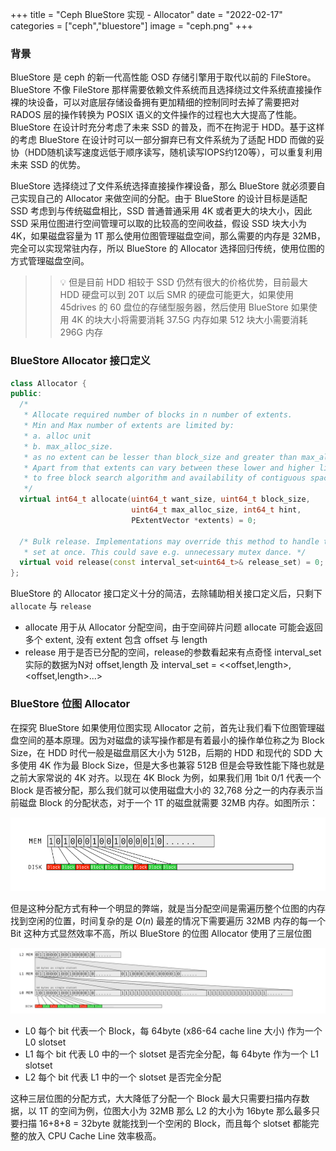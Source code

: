 +++
title = "Ceph BlueStore 实现 - Allocator"
date = "2022-02-17"
categories = ["ceph","bluestore"]
image = "ceph.png"
+++

### 背景

BlueStore 是 ceph 的新一代高性能 OSD 存储引擎用于取代以前的 FileStore。BlueStore 不像 FileStore 那样需要依赖文件系统而且选择绕过文件系统直接操作裸的块设备，可以对底层存储设备拥有更加精细的控制同时去掉了需要把对 RADOS 层的操作转换为 POSIX 语义的文件操作的过程也大大提高了性能。BlueStore 在设计时充分考虑了未来 SSD 的普及，而不在拘泥于 HDD。基于这样的考虑 BlueStore 在设计时可以一部分摒弃已有文件系统为了适配 HDD 而做的妥协（HDD随机读写速度远低于顺序读写，随机读写IOPS约120等），可以重复利用未来 SSD 的优势。

BlueStore 选择绕过了文件系统选择直接操作裸设备，那么 BlueStore 就必须要自己实现自己的 Allocator 来做空间的分配。由于 BlueStore 的设计目标是适配 SSD 考虑到与传统磁盘相比，SSD 普通普通采用 4K 或者更大的块大小，因此 SSD 采用位图进行空间管理可以取的比较高的空间收益，假设 SSD 块大小为 4K，如果磁盘容量为 1T 那么使用位图管理磁盘空间，那么需要的内存是 32MB，完全可以实现常驻内存，所以 BlueStore 的 Allocator 选择回归传统，使用位图的方式管理磁盘空间。

>> 💡 但是目前 HDD 相较于 SSD 仍然有很大的价格优势，目前最大 HDD 硬盘可以到 20T 以后 SMR 的硬盘可能更大，如果使用 45drives 的 60 盘位的存储型服务器，然后使用 BlueStore 如果使用 4K 的块大小将需要消耗 37.5G 内存如果 512 块大小需要消耗 296G 内存

### BlueStore Allocator 接口定义

```cpp
class Allocator {
public:
  /*
   * Allocate required number of blocks in n number of extents.
   * Min and Max number of extents are limited by:
   * a. alloc unit
   * b. max_alloc_size.
   * as no extent can be lesser than block_size and greater than max_alloc size.
   * Apart from that extents can vary between these lower and higher limits according
   * to free block search algorithm and availability of contiguous space.
   */
  virtual int64_t allocate(uint64_t want_size, uint64_t block_size,
                           uint64_t max_alloc_size, int64_t hint,
                           PExtentVector *extents) = 0;

  /* Bulk release. Implementations may override this method to handle the whole
   * set at once. This could save e.g. unnecessary mutex dance. */
  virtual void release(const interval_set<uint64_t>& release_set) = 0;
};
```

BlueStore 的 Allocator 接口定义十分的简洁，去除辅助相关接口定义后，只剩下 `allocate` 与 `release`

- allocate 用于从 Allocator 分配空间，由于空间碎片问题 allocate 可能会返回多个 extent, 没有 extent 包含 offset 与 length
- release 用于是否已分配的空间，release的参数看起来有点奇怪 interval_set 实际的数据为N对 offset,length 及 interval_set = <<offset,length>,<offset,length>...>

### BlueStore 位图 Allocator

在探究 BlueStore 如果使用位图实现 Allocator 之前，首先让我们看下位图管理磁盘空间的基本原理。因为对磁盘的读写操作都是有着最小的操作单位称之为 Block Size，在 HDD 时代一般是磁盘扇区大小为 512B，后期的 HDD 和现代的 SDD 大多使用 4K 作为最 Block Size，但是大多也兼容 512B 但是会导致性能下降也就是之前大家常说的 4K 对齐。以现在 4K Block 为例，如果我们用 1bit 0/1 代表一个 Block 是否被分配，那么我们就可以使用磁盘大小的 32,768 分之一的内存表示当前磁盘 Block 的分配状态，对于一个 1T 的磁盘就需要 32MB 内存。如图所示：

![bitmap.png](bitmap.png)

但是这种分配方式有种一个明显的弊端，就是当分配空间是需遍历整个位图的内存找到空闲的位置，时间复杂的是 $O(n)$ 最差的情况下需要遍历 32MB 内存的每一个 Bit 这种方式显然效率不高，所以 BlueStore 的位图 Allocator 使用了三层位图

![level-bitmap.png](level-bitmap.png)

- L0 每个 bit 代表一个 Block，每 64byte (x86-64 cache line 大小) 作为一个 L0 slotset
- L1 每个 bit 代表 L0 中的一个 slotset 是否完全分配，每 64byte 作为一个 L1 slotset
- L2 每个 bit 代表 L1 中的一个 slotset 是否完全分配

这种三层位图的分配方式，大大降低了分配一个 Block 最大只需要扫描内存数据，以 1T 的空间为例，位图大小为 32MB 那么 L2 的大小为 16byte 那么最多只要扫描 16+8+8 = 32byte 就能找到一个空闲的 Block，而且每个 slotset 都能完整的放入 CPU Cache Line 效率极高。
